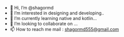 - 👋 Hi, I’m @shagormd
- 👀 I’m interested in designing and developing..
- 🌱 I’m currently learning native and kotlin... 
- 💞️ I’m looking to collaborate on ...
- 📫 How to reach me mail : shagormd555@gmail.com

<!---
shagormd/shagormd is a ✨ special ✨ repository because its `README.md` (this file) appears on your GitHub profile.
You can click the Preview link to take a look at your changes.
--->
